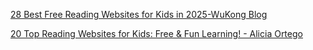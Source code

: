 [28 Best Free Reading Websites for Kids in 2025-WuKong Blog](https://www.wukongsch.com/blog/reading-websites-for-kids-post-35581/)

[20 Top Reading Websites for Kids: Free & Fun Learning! - Alicia Ortego](https://aliciaortego.com/reading-websites-for-kids/?srsltid=AfmBOoru2KV7-_TSwbjL654yR4hNXa8G9gg-ppwKv28WKETvQo-IfdJP)

